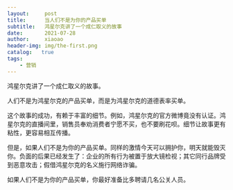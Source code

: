 ```yaml
---
layout:     post
title:      当人们不是为你的产品买单
subtitle:   鸿星尔克讲了一个成仁取义的故事
date:       2021-07-28
author:     xiaoao
header-img: img/the-first.png
catalog:   true
tags:
    - 营销
---
```

    
鸿星尔克讲了一个成仁取义的故事。

人们不是为鸿星尔克的产品买单，而是为鸿星尔克的道德表率买单。

这个故事的成功，有赖于丰富的细节。例如，鸿星尔克的官方微博竟没有认证。鸿星尔克的直播间里，销售员奉劝消费者宁愿不买，也不要刷花呗。细节让故事更有粘性，更容易相互传播。

但是，如果人们不是为你的产品买单。同样的激情今天可以拥护你，明天就能毁灭你。负面的后果已经发生了：企业的所有行为被置于放大镜检视；其它同行品牌受到恶意攻击；假借鸿星尔克的名义施行网络诈骗。

如果人们不是为你的产品买单，你最好准备比多聘请几名公关人员。
